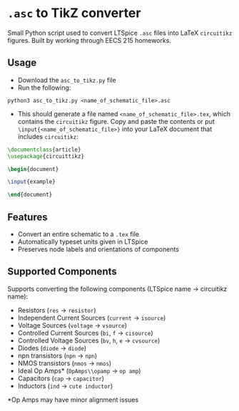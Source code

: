# `.asc` to TikZ converter

Small Python script used to convert LTSpice `.asc` files into LaTeX `circuitikz` figures. Built by working through EECS 215 homeworks.

## Usage

- Download the `asc_to_tikz.py` file
- Run the following:

```
python3 asc_to_tikz.py <name_of_schematic_file>.asc
```

- This should generate a file named `<name_of_schematic_file>.tex`, which contains the `circuitikz` figure. Copy and paste the contents or put `\input{<name_of_schematic_file>}` into your LaTeX document that includes `circuitikz`:

```tex
\documentclass{article}
\usepackage{circuittikz}

\begin{document}

\input{example}

\end{document}
```

## Features

- Convert an entire schematic to a `.tex` file
- Automatically typeset units given in LTSpice
- Preserves node labels and orientations of components

## Supported Components

Supports converting the following components (LTSpice name -> circuitikz name):

- Resistors (`res` -> `resistor`)
- Independent Current Sources (`current` -> `isource`)
- Voltage Sources (`voltage` -> `vsource`)
- Controlled Current Sources (`bi`, `f` -> `cisource`)
- Controlled Voltage Sources (`bv`, `h`, `e` -> `cvsource`)
- Diodes (`diode` -> `diode`)
- npn transistors (`npn` -> `npn`)
- NMOS transistors (`nmos` -> `nmos`)
- Ideal Op Amps\* (`OpAmps\\opamp` -> `op amp`)
- Capacitors (`cap` -> `capacitor`)
- Inductors (`ind` -> `cute inductor`)

\*Op Amps may have minor alignment issues
